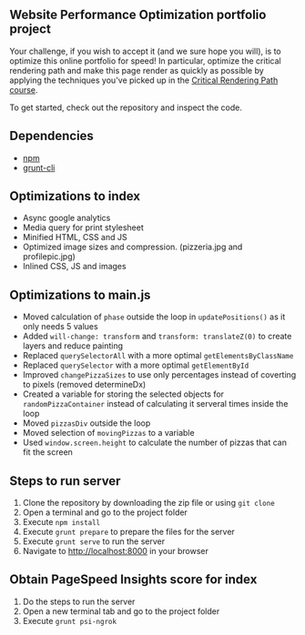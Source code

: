 ## Website Performance Optimization portfolio project

Your challenge, if you wish to accept it (and we sure hope you will), is to optimize this online portfolio for speed! In particular, optimize the critical rendering path and make this page render as quickly as possible by applying the techniques you've picked up in the [Critical Rendering Path course](https://www.udacity.com/course/ud884).

To get started, check out the repository and inspect the code.

## Dependencies
* [npm](https://www.npmjs.com/)
* [grunt-cli](https://github.com/gruntjs/grunt-cli)

## Optimizations to index

* Async google analytics
* Media query for print stylesheet
* Minified HTML, CSS and JS
* Optimized image sizes and compression. (pizzeria.jpg and profilepic.jpg)
* Inlined CSS, JS and images

## Optimizations to main.js

* Moved calculation of `phase` outside the loop in `updatePositions()` as it only needs 5 values
* Added `will-change: transform` and `transform: translateZ(0)` to create layers and reduce painting
* Replaced `querySelectorAll` with a more optimal `getElementsByClassName`
* Replaced `querySelector` with a more optimal `getElementById`
* Improved `changePizzaSizes` to use only percentages instead of coverting to pixels (removed determineDx)
* Created a variable for storing the selected objects for `randomPizzaContainer` instead of calculating it serveral times inside the loop
* Moved `pizzasDiv` outside the loop
* Moved selection of `movingPizzas` to a variable
* Used `window.screen.height` to calculate the number of pizzas that can fit the screen

## Steps to run server

1. Clone the repository by downloading the zip file or using `git clone`
2. Open a terminal and go to the project folder
3. Execute `npm install`
4. Execute `grunt prepare` to prepare the files for the server
5. Execute `grunt serve` to run the server
6. Navigate to [http://localhost:8000](http://localhost:8000) in your browser

## Obtain PageSpeed Insights score for index

1. Do the steps to run the server
2. Open a new terminal tab and go to the project folder
3. Execute `grunt psi-ngrok`
